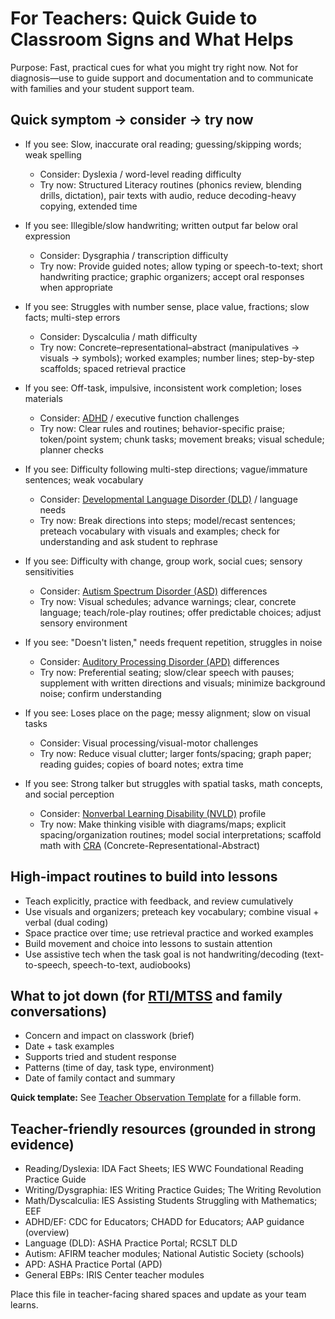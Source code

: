 # For Teachers: Quick Guide to Classroom Signs and What Helps

Purpose: Fast, practical cues for what you might try right now. Not for diagnosis—use to guide support and documentation and to communicate with families and your student support team.

## Quick symptom → consider → try now

- If you see: Slow, inaccurate oral reading; guessing/skipping words; weak spelling
  - Consider: Dyslexia / word-level reading difficulty
  - Try now: Structured Literacy routines (phonics review, blending drills, dictation), pair texts with audio, reduce decoding-heavy copying, extended time

- If you see: Illegible/slow handwriting; written output far below oral expression
  - Consider: Dysgraphia / transcription difficulty
  - Try now: Provide guided notes; allow typing or speech-to-text; short handwriting practice; graphic organizers; accept oral responses when appropriate

- If you see: Struggles with number sense, place value, fractions; slow facts; multi-step errors
  - Consider: Dyscalculia / math difficulty
  - Try now: Concrete–representational–abstract (manipulatives → visuals → symbols); worked examples; number lines; step-by-step scaffolds; spaced retrieval practice

- If you see: Off-task, impulsive, inconsistent work completion; loses materials
  - Consider: [ADHD](https://www.cdc.gov/adhd/school-success.html) / executive function challenges
  - Try now: Clear rules and routines; behavior-specific praise; token/point system; chunk tasks; movement breaks; visual schedule; planner checks

- If you see: Difficulty following multi-step directions; vague/immature sentences; weak vocabulary
  - Consider: [Developmental Language Disorder (DLD)](https://www.asha.org/practice-portal/clinical-topics/spoken-language-disorders/) / language needs
  - Try now: Break directions into steps; model/recast sentences; preteach vocabulary with visuals and examples; check for understanding and ask student to rephrase

- If you see: Difficulty with change, group work, social cues; sensory sensitivities
  - Consider: [Autism Spectrum Disorder (ASD)](https://afirm.fpg.unc.edu/afirm-modules) differences
  - Try now: Visual schedules; advance warnings; clear, concrete language; teach/role-play routines; offer predictable choices; adjust sensory environment

- If you see: "Doesn't listen," needs frequent repetition, struggles in noise
  - Consider: [Auditory Processing Disorder (APD)](https://www.asha.org/practice-portal/clinical-topics/central-auditory-processing-disorder/) differences
  - Try now: Preferential seating; slow/clear speech with pauses; supplement with written directions and visuals; minimize background noise; confirm understanding

- If you see: Loses place on the page; messy alignment; slow on visual tasks
  - Consider: Visual processing/visual-motor challenges
  - Try now: Reduce visual clutter; larger fonts/spacing; graph paper; reading guides; copies of board notes; extra time

- If you see: Strong talker but struggles with spatial tasks, math concepts, and social perception
  - Consider: [Nonverbal Learning Disability (NVLD)](https://educationendowmentfoundation.org.uk/education-evidence/guidance-reports/send) profile
  - Try now: Make thinking visible with diagrams/maps; explicit spacing/organization routines; model social interpretations; scaffold math with [CRA](https://ies.ed.gov/ncee/wwc/PracticeGuide/18) (Concrete-Representational-Abstract)

## High-impact routines to build into lessons

- Teach explicitly, practice with feedback, and review cumulatively
- Use visuals and organizers; preteach key vocabulary; combine visual + verbal (dual coding)
- Space practice over time; use retrieval practice and worked examples
- Build movement and choice into lessons to sustain attention
- Use assistive tech when the task goal is not handwriting/decoding (text-to-speech, speech-to-text, audiobooks)

## What to jot down (for [RTI/MTSS](https://iris.peabody.vanderbilt.edu/module/rti01/) and family conversations)

- Concern and impact on classwork (brief)
- Date + task examples
- Supports tried and student response
- Patterns (time of day, task type, environment)
- Date of family contact and summary

**Quick template:** See [Teacher Observation Template](notes/teacher_observation_template.md) for a fillable form.

## Teacher-friendly resources (grounded in strong evidence)

- Reading/Dyslexia: IDA Fact Sheets; IES WWC Foundational Reading Practice Guide
- Writing/Dysgraphia: IES Writing Practice Guides; The Writing Revolution
- Math/Dyscalculia: IES Assisting Students Struggling with Mathematics; EEF
- ADHD/EF: CDC for Educators; CHADD for Educators; AAP guidance (overview)
- Language (DLD): ASHA Practice Portal; RCSLT DLD
- Autism: AFIRM teacher modules; National Autistic Society (schools)
- APD: ASHA Practice Portal (APD)
- General EBPs: IRIS Center teacher modules

Place this file in teacher-facing shared spaces and update as your team learns.
